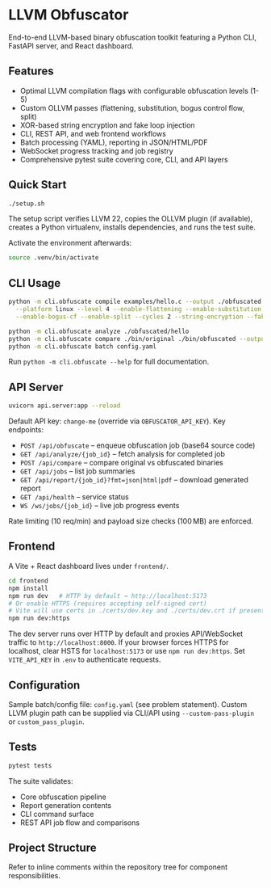 # LLVM Obfuscator

End-to-end LLVM-based binary obfuscation toolkit featuring a Python CLI, FastAPI server, and React dashboard.

## Features

- Optimal LLVM compilation flags with configurable obfuscation levels (1-5)
- Custom OLLVM passes (flattening, substitution, bogus control flow, split)
- XOR-based string encryption and fake loop injection
- CLI, REST API, and web frontend workflows
- Batch processing (YAML), reporting in JSON/HTML/PDF
- WebSocket progress tracking and job registry
- Comprehensive pytest suite covering core, CLI, and API layers

## Quick Start

```bash
./setup.sh
```

The setup script verifies LLVM 22, copies the OLLVM plugin (if available), creates a Python virtualenv, installs dependencies, and runs the test suite.

Activate the environment afterwards:

```bash
source .venv/bin/activate
```

## CLI Usage

```bash
python -m cli.obfuscate compile examples/hello.c --output ./obfuscated \
  --platform linux --level 4 --enable-flattening --enable-substitution \
  --enable-bogus-cf --enable-split --cycles 2 --string-encryption --fake-loops 5

python -m cli.obfuscate analyze ./obfuscated/hello
python -m cli.obfuscate compare ./bin/original ./bin/obfuscated --output reports/compare.json
python -m cli.obfuscate batch config.yaml
```

Run `python -m cli.obfuscate --help` for full documentation.

## API Server

```bash
uvicorn api.server:app --reload
```

Default API key: `change-me` (override via `OBFUSCATOR_API_KEY`). Key endpoints:

- `POST /api/obfuscate` – enqueue obfuscation job (base64 source code)
- `GET /api/analyze/{job_id}` – fetch analysis for completed job
- `POST /api/compare` – compare original vs obfuscated binaries
- `GET /api/jobs` – list job summaries
- `GET /api/report/{job_id}?fmt=json|html|pdf` – download generated report
- `GET /api/health` – service status
- `WS /ws/jobs/{job_id}` – live job progress events

Rate limiting (10 req/min) and payload size checks (100 MB) are enforced.

## Frontend

A Vite + React dashboard lives under `frontend/`.

```bash
cd frontend
npm install
npm run dev   # HTTP by default → http://localhost:5173
# Or enable HTTPS (requires accepting self-signed cert)
# Vite will use certs in ./certs/dev.key and ./certs/dev.crt if present
npm run dev:https
```

The dev server runs over HTTP by default and proxies API/WebSocket traffic to `http://localhost:8000`. If your browser forces HTTPS for localhost, clear HSTS for `localhost:5173` or use `npm run dev:https`. Set `VITE_API_KEY` in `.env` to authenticate requests.

## Configuration

Sample batch/config file: `config.yaml` (see problem statement). Custom LLVM plugin path can be supplied via CLI/API using `--custom-pass-plugin` or `custom_pass_plugin`.

## Tests

```bash
pytest tests
```

The suite validates:

- Core obfuscation pipeline
- Report generation contents
- CLI command surface
- REST API job flow and comparisons

## Project Structure

Refer to inline comments within the repository tree for component responsibilities.
